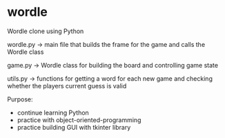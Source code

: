 # wordle

Wordle clone using Python 

wordle.py -> main file that builds the frame for the game and calls the Wordle class 

game.py -> Wordle class for building the board and controlling game state

utils.py -> functions for getting a word for each new game and checking whether the players current guess is valid

Purpose:
* continue learning Python
* practice with object-oriented-programming
* practice building GUI with tkinter library
